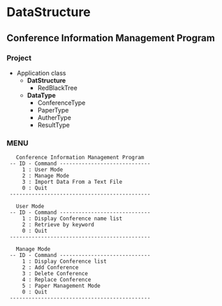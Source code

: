 # DataStructure
## Conference Information Management Program
### Project
* Application class
  + **DatStructure**
	- RedBlackTree
  + **DataType**
	- ConferenceType
	- PaperType
	- AutherType
	- ResultType

### MENU
```
   Conference Information Management Program
 -- ID - Command -----------------------------
     1 : User Mode
     2 : Manage Mode
     3 : Import Data From a Text File
     0 : Quit
 ---------------------------------------------
  
   User Mode
 -- ID - Command -----------------------------
     1 : Display Conference name list
     2 : Retrieve by keyword
     0 : Quit
 ---------------------------------------------
  
   Manage Mode
 -- ID - Command -----------------------------
     1 : Display Conference list
     2 : Add Conference
     3 : Delete Conference
     4 : Replace Conference
     5 : Paper Management Mode
     0 : Quit
 ---------------------------------------------
```
